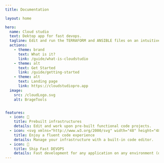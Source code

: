 ```yaml
---
title: Documentation

layout: home

hero:
  name: Cloud studio
  text: Dektop app for fast devops.
  tagline: Edit and run the TERRAFORM and ANSIBLE files on an intuitive UI.
  actions:
    - theme: brand
      text: What is it?
      link: /guide/what-is-cloudstudio
    - theme: alt
      text: Get Started
      link: /guide/getting-started
    - theme: alt
      text: Landing page
      link: https://cloudstudiopro.app
  image:
    src: /cloudLogo.svg
    alt: BrageTools


features:
  - icon: 📝
    title: Prebuilt infrastructures
    details: Edit and work upon pre-built functional code projects.
  - icon: <svg xmlns="http://www.w3.org/2000/svg" width="48" height="48" viewBox="0 0 48 48"><g fill="none" stroke-linejoin="round" stroke-width="4"><path fill="#2f88ff" stroke="#000" d="M5 8C5 6.89543 5.89543 6 7 6H19L24 12H41C42.1046 12 43 12.8954 43 14V40C43 41.1046 42.1046 42 41 42H7C5.89543 42 5 41.1046 5 40V8Z"/><path stroke="#fff" stroke-linecap="round" d="M28 22L33 27L28 32"/><path stroke="#fff" stroke-linecap="round" d="M20 22L15 27L20 32"/></g></svg>
    title: Enjoy a fluent code experience
    details: Manage your infrastructure with a built-in code editor.
  - icon: 🚀
    title: Ship Fast DEVOPS
    details: Fast development for any application on any environment (dev, prod, stage).
---
```


<style>
.VPContent .VPHome .VPHero .name .clip {
  background: transparent;
  background-clip: text;
  -webkit-background-clip: text;
  -webkit-text-fill-color: #98e1eb;
}

@media (min-width: 640px) {
  .VPContent .VPHome .VPHero .text {
    max-width: 1106px;
    /* max-width: 876px; */
    line-height: 56px;
    font-size: 48px;
  }
}
</style>